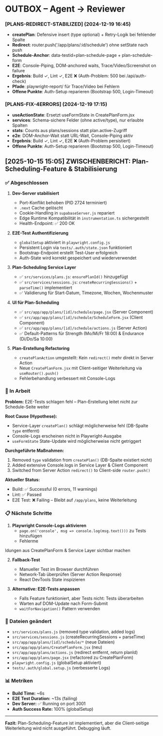 # OUTBOX – Agent → Reviewer

### [PLANS-REDIRECT-STABILIZED] (2024-12-19 16:45)
- **createPlan**: Defensive insert (type optional) + Retry-Logik bei fehlender Spalte
- **Redirect**: router.push('/app/plans/:id/schedule') ohne setState nach push
- **Schedule-Anchor**: data-testid=plan-schedule-page + plan-schedule-form
- **E2E**: Console-Piping, DOM-anchored waits, Trace/Video/Screenshot on failure
- **Ergebnis**: Build ✓, Lint ✓, E2E ❌ (Auth-Problem: 500 bei /api/auth-check)
- **Pfade**: playwright-report/ für Trace/Video bei Fehlern
- **Offene Punkte**: Auth-Setup reparieren (Bootstrap 500, Login-Timeout)

### [PLANS-FIX-4ERRORS] (2024-12-19 17:15)
- **useActionState**: Ersetzt useFormState in CreatePlanForm.jsx
- **services**: Schema-sichere Felder (ohne active/type), nur erlaubte Spalten
- **stats**: Counts aus plans/sessions statt plan.active-Zugriff
- **e2e**: DOM-Anchor-Wait statt URL-Wait, Console-Piping aktiv
- **Ergebnis**: Build ✓, Lint ✓, E2E ❌ (Auth-Problem persistiert)
- **Offene Punkte**: Auth-Setup reparieren (Bootstrap 500, Login-Timeout)

## [2025-10-15 15:05] ZWISCHENBERICHT: Plan-Scheduling-Feature & Stabilisierung

### ✅ Abgeschlossen

1. **Dev-Server stabilisiert**
   - Port-Konflikt behoben (PID 2724 terminiert)
   - `.next` Cache gelöscht
   - Cookie-Handling in `supabaseServer.js` repariert
   - Edge Runtime Kompatibilität in `instrumentation.ts` sichergestellt
   - Health-Endpoint: ✅ 200 OK

2. **E2E-Test Authentifizierung**
   - `globalSetup` aktiviert in `playwright.config.js`
   - Persistent Login via `tests/.auth/state.json` funktioniert
   - Bootstrap-Endpoint erstellt Test-User erfolgreich
   - Auth-State wird korrekt gespeichert und wiederverwendet

3. **Plan-Scheduling Service Layer**
   - ✅ `src/services/plans.js`: `ensurePlanId()` hinzugefügt
   - ✅ `src/services/sessions.js`: `createRecurringSessions()` + `parseTime()` implementiert
   - ✅ Validierung für Start-Datum, Timezone, Wochen, Wochenmuster

4. **UI für Plan-Scheduling**
   - ✅ `src/app/app/plans/[id]/schedule/page.jsx` (Server Component)
   - ✅ `src/app/app/plans/[id]/schedule/ScheduleForm.jsx` (Client Component)
   - ✅ `src/app/app/plans/[id]/schedule/actions.js` (Server Action)
   - ✅ Default-Patterns für Strength (Mo/Mi/Fr 18:00) & Endurance (Di/Do/Sa 10:00)

5. **Plan-Erstellung Refactoring**
   - `createPlanAction` umgestellt: Kein `redirect()` mehr direkt in Server Action
   - Neue `CreatePlanForm.jsx` mit Client-seitiger Weiterleitung via `useRouter().push()`
   - Fehlerbehandlung verbessert mit Console-Logs

### 🔄 In Arbeit

**Problem:** E2E-Tests schlagen fehl – Plan-Erstellung leitet nicht zur Schedule-Seite weiter

**Root Cause (Hypothese):**
- Service-Layer `createPlan()` schlägt möglicherweise fehl (DB-Spalte `type` entfernt)
- Console-Logs erscheinen nicht in Playwright-Ausgabe
- `useFormState` State-Update wird möglicherweise nicht getriggert

**Durchgeführte Maßnahmen:**
1. Removed `type` validation from `createPlan()` (DB-Spalte existiert nicht)
2. Added extensive Console.logs in Service Layer & Client Component
3. Switched from Server Action `redirect()` to Client-side `router.push()`

**Aktueller Status:**
- Build: ✅ Successful (0 errors, 11 warnings)
- Lint: ✅ Passed
- E2E Test: ❌ Failing – Bleibt auf `/app/plans`, keine Weiterleitung

### 📋 Nächste Schritte

1. **Playwright Console-Logs aktivieren**
   - `page.on('console', msg => console.log(msg.text()))` zu Tests hinzufügen
   - Fehlerme

ldungen aus CreatePlanForm & Service Layer sichtbar machen

2. **Fallback-Test**
   - Manueller Test im Browser durchführen
   - Network-Tab überprüfen (Server Action Response)
   - React DevTools State inspizieren

3. **Alternative: E2E-Tests anpassen**
   - Falls Feature funktioniert, aber Tests nicht: Tests überarbeiten
   - Warten auf DOM-Update nach Form-Submit
   - `waitForNavigation()` Pattern verwenden

### 🔧 Dateien geändert

- `src/services/plans.js` (removed type validation, added logs)
- `src/services/sessions.js` (createRecurringSessions + parseTime)
- `src/app/app/plans/[id]/schedule/*` (neue Dateien)
- `src/app/app/plans/CreatePlanForm.jsx` (neu)
- `src/app/app/plans/actions.js` (redirect entfernt, return planId)
- `src/app/app/plans/page.jsx` (refactored zu CreatePlanForm)
- `playwright.config.js` (globalSetup aktiviert)
- `tests/.auth/global.setup.js` (verbesserte Logs)

### 📊 Metriken

- **Build Time:** ~6s
- **E2E Test Duration:** ~13s (failing)
- **Dev Server:** ✅ Running on port 3001
- **Auth Success Rate:** 100% (globalSetup)

---

**Fazit:** Plan-Scheduling-Feature ist implementiert, aber die Client-seitige Weiterleitung wird nicht ausgeführt. Debugging läuft.
